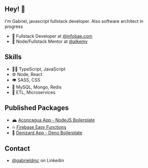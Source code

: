 ## Hey! 👋
I'm Gabriel, javascript fullstack developer. Also software architect in progress

- 🧭 Fullstack Developer at [@infobae.com](https://www.infobae.com/)
- 👥 Node/Fullstack Mentor at [@alkemy](https://www.alkemy.org/)

## Skills
- 👨‍💻 TypeScript, JavaScript
- ⚙️  Node, React
- 👁️ SASS, CSS
- 💽 MySQL, Mongo, Redis
- 🔩 ETL, Microservices

## Published Packages
- 🏔 [Aconcagua App - NodeJS Boilerplate](https://www.npmjs.com/package/create-aconcagua-app)
- 🔥 [Firebase Easy Functions](https://www.npmjs.com/package/firebase-easy-functions)
- 🦕 [Denizard App - Deno Boilerplate](https://www.npmjs.com/package/create-denizard-app)

## Contact
- [@gabrieldmc](https://www.linkedin.com/in/gabrieldmc/) on Linkedin

